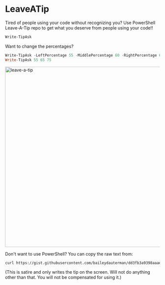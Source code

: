 # LeaveATip
Tired of people using your code without recognizing you? Use PowerShell Leave-A-Tip repo to get what you deserve from people using your code!!

```PowerShell
Write-TipAsk
```

Want to change the percentages?

```PowerShell
Write-TipAsk -LeftPercentage 55 -MiddlePercentage 60 -RightPercentage 65
Write-TipAsk 55 65 75
```

<img width="587" alt="leave-a-tip" src="https://github.com/user-attachments/assets/2cd91c55-2591-45cb-8cb2-60eb58179ab4">

Don't want to use PowerShell? You can copy the raw text from: 

```bash
curl https://gist.githubusercontent.com/baileydauterman/dd3fb3a9398aaaeb55d0d00f66cddb05/raw/8a7653ad980b0698052a6223ba37d30e7aa19bac/LeaveATip.txt
```

(This is satire and only writes the tip on the screen. Will not do anything other than that. You will not be compensated for using it.)
